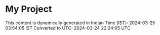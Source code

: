 # My Project

This content is dynamically generated in Indian Time (IST): 2024-03-25 03:54:05 IST
Converted to UTC: 2024-03-24 22:24:05 UTC
